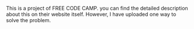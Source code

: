 This is a project of FREE CODE CAMP. you can find the detailed description about this on their website itself. However, I have uploaded one way to solve the problem.
